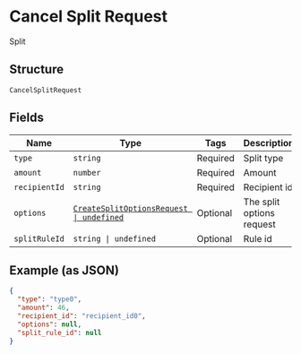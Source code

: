 
# Cancel Split Request

Split

## Structure

`CancelSplitRequest`

## Fields

| Name | Type | Tags | Description |
|  --- | --- | --- | --- |
| `type` | `string` | Required | Split type |
| `amount` | `number` | Required | Amount |
| `recipientId` | `string` | Required | Recipient id |
| `options` | [`CreateSplitOptionsRequest \| undefined`](../../doc/models/create-split-options-request.md) | Optional | The split options request |
| `splitRuleId` | `string \| undefined` | Optional | Rule id |

## Example (as JSON)

```json
{
  "type": "type0",
  "amount": 46,
  "recipient_id": "recipient_id0",
  "options": null,
  "split_rule_id": null
}
```

